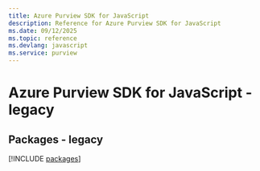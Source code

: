 ```yaml
---
title: Azure Purview SDK for JavaScript
description: Reference for Azure Purview SDK for JavaScript
ms.date: 09/12/2025
ms.topic: reference
ms.devlang: javascript
ms.service: purview
---
```

# Azure Purview SDK for JavaScript - legacy
## Packages - legacy
[!INCLUDE [packages](purview-index.md)]